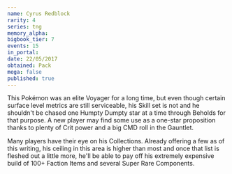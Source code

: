 ```yaml
---
name: Cyrus Redblock
rarity: 4
series: tng
memory_alpha:
bigbook_tier: 7
events: 15
in_portal:
date: 22/05/2017
obtained: Pack
mega: false
published: true
---
```


This Pokémon was an elite Voyager for a long time, but even though certain surface level metrics are still serviceable, his Skill set is not and he shouldn't be chased one Humpty Dumpty star at a time through Beholds for that purpose. A new player may find some use as a one-star proposition thanks to plenty of Crit power and a big CMD roll in the Gauntlet.

Many players have their eye on his Collections. Already offering a few as of this writing, his ceiling in this area is higher than most and once that list is fleshed out a little more, he'll be able to pay off his extremely expensive build of 100+ Faction Items and several Super Rare Components.
